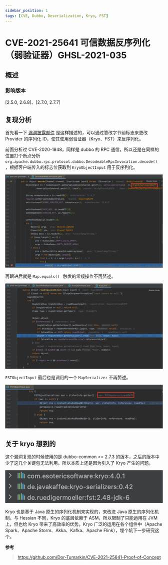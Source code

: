 ```yaml
---
sidebar_position: 1
tags: [CVE, Dubbo, Deserialization, Kryo, FST]
---
```


# CVE-2021-25641 可信数据反序列化（弱验证器）GHSL-2021-035

## 概述

### 影响版本

[2.5.0, 2.6.8]、[2.7.0, 2.7.7]

## 复现分析

首先看一下 [漏洞披露邮件](https://lists.apache.org/thread/g129y1xjtcxswjj506pvzmlbzfvtmsqw) 是这样描述的，可以通过篡改字节前标志来更改 Provider 的序列化 ID，使其使用弱验证器（Kryo、FST）来反序列化。

前面分析过 CVE-2020-1948，同样是 dubbo 的 RPC 通信，所以还是在同样的位置打个断点分析 `org.apache.dubbo.rpc.protocol.dubbo.DecodeableRpcInvocation.decode()` ，根据客户端传入的标志位获取到 `KryoObjectInput` 用于反序列化。

![image-20240201115112958](attachments/image-20240201115112958.png)

再跟进后就是 `Map.equals() ` 触发的常规操作不再赘述。

![image-20240201115213032](attachments/image-20240201115213032.png)

`FSTObjectInput` 最后也是调用的一个 `MapSerializer` 不再赘述。

![image-20240201115420835](attachments/image-20240201115420835.png)

## 关于 kryo 想到的

这个漏洞复现的时候使用的是 dubbo-common <= 2.7.3 的版本，之后的版本中少了这几个关键包无法利用。所以本质上还是因为引入了 Kryo 产生的问题。

![image-20240201002015109](attachments/image-20240201002015109.png)

Kryo 也是基于 Java 原生的序列化机制来实现的，来改进 Java 原生的序列化机制。与 Hessian 不同，Kryo 的底层依赖于 ASM，所以限制了只能运用在 JVM 上，但也给 Kryo 带来了高效率的优势。Kryo 广泛的运用在各个组件中（Apache Spark、Apache Storm、Akka、Kafka、Apache Flink），埋个坑下一步研究这个。

**参考**

> https://github.com/Dor-Tumarkin/CVE-2021-25641-Proof-of-Concept